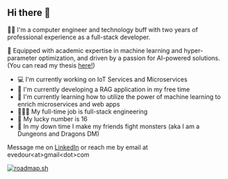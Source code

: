 ## Hi there 👋

🐱‍💻 I'm a computer engineer and technology buff with two years of professional experience as a full-stack developer.

🤖 Equipped with academic expertise in machine learning and hyper-parameter optimization, and driven by a passion for AI-powered solutions. (You can read my thesis [here!](https://nemertes.library.upatras.gr/items/23e16095-3328-4232-ba0b-a802bb3f4ac6))

- 💻 I'm currently working on IoT Services and Microservices
- 🌱 I'm currently developing a RAG application in my free time
- 📖 I'm currently learning how to utilize the power of machine learning to enrich microservices and web apps
- 👩🏻‍💻 My full-time job is full-stack engineering
- 🔢 My lucky number is 16
- 🐉 In my down time I make my friends fight monsters (aka I am a Dungeons and Dragons DM)

Message me on [LinkedIn](https://www.linkedin.com/in/eva-dourou-a072a2251/) or reach me by email at evedour\<at\>gmail\<dot\>com

[![roadmap.sh](https://roadmap.sh/card/wide/672ba53431d65c235d13a822?variant=dark&roadmaps=ai-data-scientist)](https://roadmap.sh)

